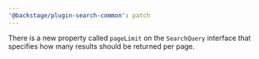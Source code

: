 ```yaml
---
'@backstage/plugin-search-common': patch
---
```


There is a new property called `pageLimit` on the `SearchQuery` interface that specifies how many results should be returned per page.
